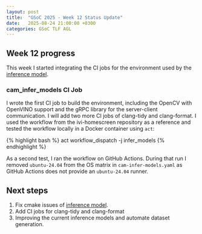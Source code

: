 ```yaml
---
layout: post
title:  "GSoC 2025 - Week 12 Status Update"
date:   2025-08-24 21:00:00 +0300
categories: GSoC TLF AGL 
---
```


## Week 12 progress

This week I started integrating the CI jobs for the environment used by the [inference model][1].

### cam_infer_models CI Job

I wrote the first CI job to build the environment, including the OpenCV with OpenVINO support and the gRPC
library for the server-client communication. I will add two more CI jobs of clang-tidy and clang-format. I used 
the workflow from the ivi-homescreen repository as a reference and tested the workflow locally in a Docker container
using `act`:

{% highlight bash %}
act workflow_dispatch -j infer_models
{% endhighlight %}

As a second test, I ran the workflow on GitHub Actions. During that run I removed `ubuntu-24.04` from the OS matrix in 
`cam-infer-models.yaml` as GitHub Actions does not provide an `ubuntu-24.04` runner.


## Next steps

1. Fix cmake issues of [inference model][1].
2. Add CI jobs for clang-tidy and clang-format
3. Improving the current inference models and automate dataset generation.


[1]: https://github.com/AElkenawy/cam_infer_models/
